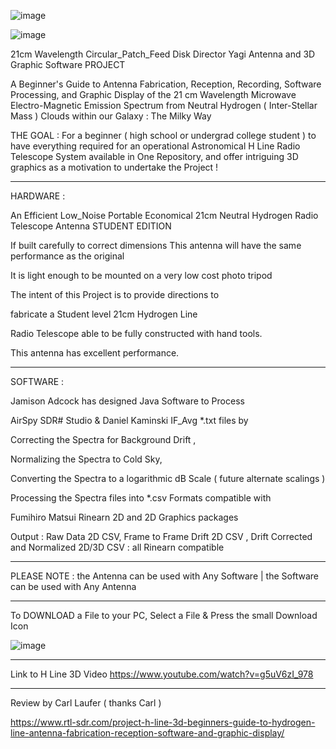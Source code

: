 ![image](https://github.com/user-attachments/assets/43eade51-8f59-4f22-85b7-6dee1f250e02)





![image](https://github.com/user-attachments/assets/036ca466-0cfa-4eef-92a9-42fe5dcdc674)







21cm Wavelength  Circular_Patch_Feed  Disk  Director Yagi  Antenna and 3D Graphic Software PROJECT


A Beginner's Guide to Antenna Fabrication, Reception, Recording, Software Processing, and Graphic Display
of the 21 cm Wavelength Microwave Electro-Magnetic Emission Spectrum
from Neutral Hydrogen ( Inter-Stellar Mass ) Clouds within our Galaxy : The Milky Way

THE GOAL : For a beginner ( high school or undergrad college student ) to have everything required 
for an operational Astronomical H Line Radio Telescope System available in One Repository, 
and offer intriguing 3D graphics as a motivation to undertake the Project ! 


_________________________________________
HARDWARE :

An Efficient    Low_Noise Portable   Economical
21cm Neutral Hydrogen Radio Telescope Antenna STUDENT EDITION

If built carefully to correct dimensions This antenna will have the same
performance as the original


It is light enough to be mounted on a very low cost photo tripod 

The intent of this Project is to provide directions to 

fabricate a Student level 21cm Hydrogen Line

Radio Telescope able to be fully constructed with hand tools. 

This antenna has excellent performance.

________________________________________
SOFTWARE :

Jamison Adcock has designed Java Software to Process 

AirSpy SDR# Studio & Daniel Kaminski IF_Avg *.txt files by

Correcting the Spectra for Background Drift , 

Normalizing the Spectra to Cold Sky,  

Converting the Spectra to a logarithmic dB Scale  ( future alternate scalings ) 

Processing the Spectra files into *.csv Formats  compatible with

Fumihiro Matsui Rinearn 2D and 2D Graphics packages

Output : Raw Data 2D CSV, Frame to Frame Drift 2D CSV , Drift Corrected and Normalized 2D/3D CSV : all Rinearn compatible

________________________________________________
PLEASE NOTE : 
    the Antenna  can be used with Any Software |
    the Software can be used with Any Antenna 
_______________________________________________

To DOWNLOAD a File  to your PC, Select a File & Press the small Download Icon 

![image](https://github.com/user-attachments/assets/0b854c90-f387-4875-803a-91b254675598)

_________________________________________________________________________________

Link to H Line 3D  Video 
https://www.youtube.com/watch?v=g5uV6zI_978
______________________________________________________________________________

Review by Carl Laufer  (   thanks Carl   )

https://www.rtl-sdr.com/project-h-line-3d-beginners-guide-to-hydrogen-line-antenna-fabrication-reception-software-and-graphic-display/
